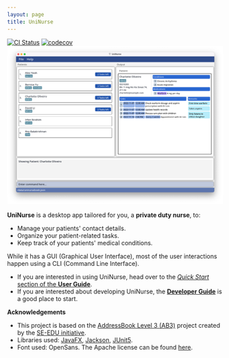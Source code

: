 ```yaml
---
layout: page
title: UniNurse
---
```


[![CI Status](https://github.com/se-edu/addressbook-level3/workflows/Java%20CI/badge.svg)](https://github.com/se-edu/addressbook-level3/actions)
[![codecov](https://codecov.io/gh/AY2223S1-CS2103T-T12-4/tp/branch/master/graph/badge.svg?token=BVXZ3UNHW2)](https://codecov.io/gh/AY2223S1-CS2103T-T12-4/tp)
![Ui](images/Ui.png)

**UniNurse** is a desktop app tailored for you, a **private duty nurse**, to:
* Manage your patients' contact details.
* Organize your patient-related tasks.
* Keep track of your patients' medical conditions.

While it has a GUI (Graphical User Interface), most of the user interactions happen using a CLI (Command Line Interface).

* If you are interested in using UniNurse, head over to the [_Quick Start_ section of the **User Guide**](UserGuide.html#quick-start).
* If you are interested about developing UniNurse, the [**Developer Guide**](DeveloperGuide.html) is a good place to start.

**Acknowledgements**

* This project is based on the [AddressBook Level 3 (AB3)](https://se-education.org/addressbook-level3/) project created by the [SE-EDU initiative](https://se-education.org/).
* Libraries used: [JavaFX](https://openjfx.io/), [Jackson](https://github.com/FasterXML/jackson), [JUnit5](https://github.com/junit-team/junit5).
* Font used: OpenSans. The Apache license can be found [here](https://github.com/AY2223S1-CS2103T-T12-4/tp/blob/master/src/main/resources/fonts/open-sans/LICENSE.txt).
